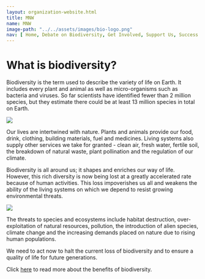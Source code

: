 ```yaml
---
layout: organization-website.html
title: MNW
name: MNW
image-path: "../../assets/images/bio-logo.png"
nav: [ Home, Debate on Biodiversity, Get Involved, Support Us, Success Stories, Local Events]
---
```

# What is biodiversity?

Biodiversity is the term used to describe the variety of life on Earth. It includes every plant and animal as well as micro-organisms such as bacteria and viruses. So far scientists have identified fewer than 2 million species, but they estimate there could be at least 13 million species in total on Earth.

<right>![](../../assets/images/biodiversity1.jpg)</right>

Our lives are intertwined with nature. Plants and animals provide our food, drink, clothing, building materials, fuel and medicines. Living systems also supply other services we take for granted - clean air, fresh water, fertile soil, the breakdown of natural waste, plant pollination and the regulation of our climate.

Biodiversity is all around us; it shapes and enriches our way of life. However, this rich diversity is now being lost at a greatly accelerated rate because of human activities. This loss impoverishes us all and weakens the ability of the living systems on which we depend to resist growing environmental threats.

<right>![](../../assets/images/biodiversity2.jpg)</right>

The threats to species and ecosystems include habitat destruction, over-exploitation of natural resources, pollution, the introduction of alien species, climate change and the increasing demands placed on nature due to rising human populations.

We need to act now to halt the current loss of biodiversity and to ensure a quality of life for future generations.

Click [here](biodiversity-2) to read more about the benefits of biodiversity.
